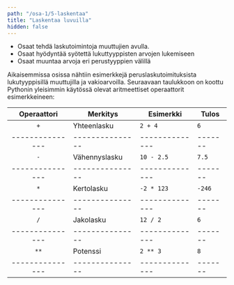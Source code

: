 ```yaml
---
path: "/osa-1/5-laskentaa"
title: "Laskentaa luvuilla"
hidden: false
---
```


<text-box variant='learningObjectives' name='Oppimistavoitteet'>

- Osaat tehdä laskutoimintoja muuttujien avulla.
- Osaat hyödyntää syötettä lukuttyyppisten arvojen lukemiseen
- Osaat muuntaa arvoja eri perustyyppien välillä

</text-box>

Aikaisemmissa osissa nähtiin esimerkkejä peruslaskutoimituksista lukutyyppisillä muuttujilla ja vakioarvoilla. Seuraavaan taulukkoon on koottu Pythonin yleisimmin käytössä olevat aritmeettiset operaattorit esimerkkeineen:

| Operaattori   | Merkitys      | Esimerkki    | Tulos |
|:-------------:|---------------|--------------|-------|
| `+`           | Yhteenlasku   | `2 + 4`      |`6`    |
|---------------|---------------|--------------|-------|
| `-`           | Vähennyslasku | `10 - 2.5`   |`7.5`  |
|---------------|---------------|--------------|-------|
| `*`           | Kertolasku    | `-2 * 123`   |`-246` |
|---------------|---------------|--------------|-------|
| `/`           | Jakolasku     | `12 / 2`     |`6`    |
|---------------|---------------|--------------|-------|
| `**`          | Potenssi      | `2 ** 3`     |`8`    |
|---------------|---------------|--------------|-------|





